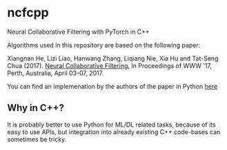 # ncfcpp
Neural Collaborative Filtering with PyTorch in C++

Algorithms used in this repository are based on the following paper:

Xiangnan He, Lizi Liao, Hanwang Zhang, Liqiang Nie, Xia Hu and Tat-Seng Chua (2017). [Neural Collaborative Filtering.](http://dl.acm.org/citation.cfm?id=3052569) In Proceedings of WWW '17, Perth, Australia, April 03-07, 2017.

You can find an implemenation by the authors of the paper in Python [here](https://github.com/hexiangnan/neural_collaborative_filtering)

## Why in C++?
It is probably better to use Python for ML/DL related tasks, because of its easy to use APIs, but integration into already existing C++ code-bases can sometimes be tricky.
